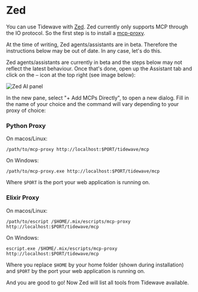 # Zed

You can use Tidewave with [Zed](https://zed.dev/). Zed currently only supports MCP through the IO protocol. So the first step is to install a [mcp-proxy](../guides/mcp_proxy.md).

At the time of writing, Zed agents/assistants are in beta. Therefore the instructions
below may be out of date. In any case, let's do this.

Zed agents/assistants are currently in beta and the steps below may not reflect the latest behaviour.
Once that's done, open up the Assistant tab and click on the `⋯` icon at the
top right (see image below):

![Zed AI panel](assets/zed.png)

In the new pane, select "+ Add MCPs Directly", to open a new dialog. Fill in
the name of your choice and the command will vary depending to your proxy
of choice:

<!-- tabs-open -->

### Python Proxy

On macos/Linux:

```text
/path/to/mcp-proxy http://localhost:$PORT/tidewave/mcp
```

On Windows:

```text
/path/to/mcp-proxy.exe http://localhost:$PORT/tidewave/mcp
```

Where `$PORT` is the port your web application is running on.

### Elixir Proxy

On macos/Linux:

```text
/path/to/escript /$HOME/.mix/escripts/mcp-proxy http://localhost:$PORT/tidewave/mcp
```

On Windows:

```text
escript.exe /$HOME/.mix/escripts/mcp-proxy http://localhost:$PORT/tidewave/mcp
```

Where you replace `$HOME` by your home folder (shown during installation)
and `$PORT` by the port your web application is running on.

<!-- tabs-close -->

And you are good to go! Now Zed will list all tools from Tidewave available.

